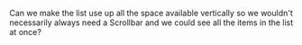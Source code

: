 Can we make the list use up all the space available vertically so we wouldn't necessarily always need a Scrollbar and we could see all the items in the list at once?
